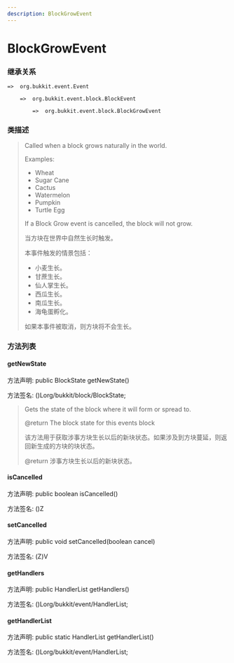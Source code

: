 ```yaml
---
description: BlockGrowEvent
---
```


# BlockGrowEvent

### 继承关系

    =>  org.bukkit.event.Event

        =>  org.bukkit.event.block.BlockEvent

            =>  org.bukkit.event.block.BlockGrowEvent

### 类描述

> Called when a block grows naturally in the world.
>
> Examples:
>
> <ul>
>
> <li>Wheat
>
> <li>Sugar Cane
>
> <li>Cactus
>
> <li>Watermelon
>
> <li>Pumpkin
>
> <li>Turtle Egg
>
> </ul>
>
> If a Block Grow event is cancelled, the block will not grow.
>
> 当方块在世界中自然生长时触发。
>
> 本事件触发的情景包括：
>
> <ul>
>
> <li>小麦生长。
>
> <li>甘蔗生长。
>
> <li>仙人掌生长。
>
> <li>西瓜生长。
>
> <li>南瓜生长。
>
> <li>海龟蛋孵化。
>
> </ul>
>
> 如果本事件被取消，则方块将不会生长。

### 方法列表

#### getNewState

方法声明: public BlockState getNewState()

方法签名: ()Lorg/bukkit/block/BlockState;

> Gets the state of the block where it will form or spread to.
>
> @return The block state for this events block
>
> 该方法用于获取涉事方块生长以后的新块状态。如果涉及到方块蔓延，则返回新生成的方块的块状态。
>
> @return 涉事方块生长以后的新块状态。

#### isCancelled

方法声明: public boolean isCancelled()

方法签名: ()Z

#### setCancelled

方法声明: public void setCancelled(boolean cancel)

方法签名: (Z)V

#### getHandlers

方法声明: public HandlerList getHandlers()

方法签名: ()Lorg/bukkit/event/HandlerList;

#### getHandlerList

方法声明: public static HandlerList getHandlerList()

方法签名: ()Lorg/bukkit/event/HandlerList;